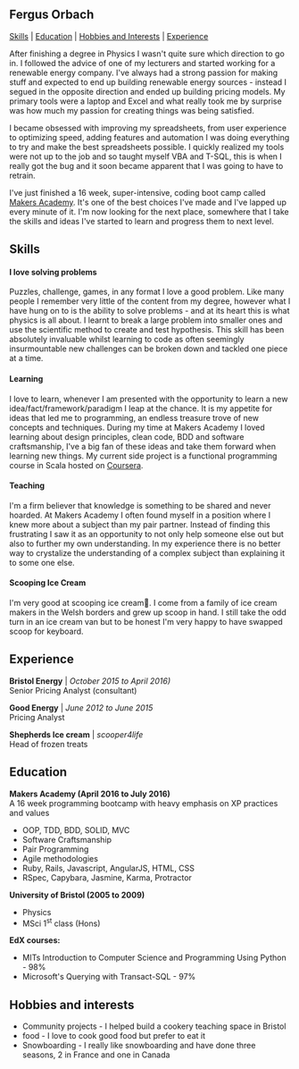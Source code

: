 ## Fergus Orbach

[Skills](#skills) | [Education](#education) | [Hobbies and Interests](#hobbies) | [Experience](#experience)

After finishing a degree in Physics I wasn't quite sure which direction to go in. I followed the advice of one of my lecturers and started working for a renewable energy company. I've always had a strong passion for making stuff and expected to end up building renewable energy sources - instead I segued in the opposite direction and ended up building pricing models. My primary tools were a laptop and Excel and what really took me by surprise was how much my passion for creating things was being satisfied.

I became obsessed with improving my spreadsheets, from user experience to optimizing speed, adding features and automation I was doing everything to try and make the best spreadsheets possible. I quickly realized my tools were not up to the job and so taught myself VBA and T-SQL, this is when I really got the bug and it soon became apparent that I was going to have to retrain.

I've just finished a 16 week, super-intensive, coding boot camp called [Makers Academy](www.makersacademy.com/). It's one of the best choices I've made and I've lapped up every minute of it. I'm now looking for the next place, somewhere that I take the skills and ideas I've started to learn and progress them to next level.

## Skills

#### I love solving problems

Puzzles, challenge, games, in any format I love a good problem. Like many people I remember very little of the content from my degree, however what I have hung on to is the ability to solve problems - and at its heart this is what physics is all about. I learnt to break a large problem into smaller ones and use the scientific method to create and test hypothesis. This skill has been absolutely invaluable whilst learning to code as often seemingly insurmountable new challenges can be broken down and tackled one piece at a time.

#### Learning

I love to learn, whenever I am presented with the opportunity to learn a new idea/fact/framework/paradigm I leap at the chance. It is my appetite for ideas that led me to programming, an endless treasure trove of new concepts and techniques. During my time at Makers Academy I loved learning about design principles, clean code, BDD and software craftsmanship, I've a big fan of these ideas and take them forward when learning new things. My current side project is a functional programming course in Scala hosted on [Coursera](https://www.coursera.org/).

#### Teaching

I'm a firm believer that knowledge is something to be shared and never hoarded. At Makers Academy I often found myself in a position where I knew more about a subject than my pair partner. Instead of finding this frustrating I saw it as an opportunity to not only help someone else out but also to further my own understanding. In my experience there is no better way to crystalize the understanding of a complex subject than explaining it to some one else.

#### Scooping Ice Cream

I'm very good at scooping ice cream:icecream:. I come from a family of ice cream makers in the Welsh borders and grew up scoop in hand. I still take the odd turn in an ice cream van but to be honest I'm very happy to have swapped scoop for keyboard.

## Experience

**Bristol Energy** | *October 2015 to April 2016)*   
Senior Pricing Analyst (consultant)

**Good Energy** | *June 2012 to June 2015*   
Pricing Analyst

**Shepherds Ice cream** | *scooper4life*   
Head of frozen treats

## Education

**Makers Academy (April 2016 to July 2016)**   
A 16 week programming bootcamp with heavy emphasis on XP practices and values

- OOP, TDD, BDD, SOLID, MVC
- Software Craftsmanship
- Pair Programming
- Agile methodologies
- Ruby, Rails, Javascript, AngularJS, HTML, CSS
- RSpec, Capybara, Jasmine, Karma, Protractor


**University of Bristol (2005 to 2009)**

- Physics
- MSci 1<sup>st</sup> class (Hons)

**EdX courses:**

- MITs Introduction to Computer Science and Programming Using Python - 98%
- Microsoft's Querying with Transact-SQL - 97%


## Hobbies and interests
- Community projects - I helped build a cookery teaching space in Bristol
- food - I love to cook good food but prefer to eat it
- Snowboarding - I really like snowboarding and have done three seasons, 2 in France and one in Canada
